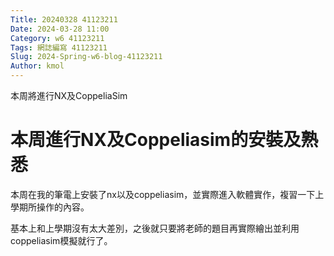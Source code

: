 ```yaml
---
Title: 20240328 41123211
Date: 2024-03-28 11:00
Category: w6 41123211
Tags: 網誌編寫 41123211
Slug: 2024-Spring-w6-blog-41123211
Author: kmol
---
```


本周將進行NX及CoppeliaSim

<!-- PELICAN_END_SUMMARY -->

# 本周進行NX及Coppeliasim的安裝及熟悉

 本周在我的筆電上安裝了nx以及coppeliasim，並實際進入軟體實作，複習一下上學期所操作的內容。

 基本上和上學期沒有太大差別，之後就只要將老師的題目再實際繪出並利用coppeliasim模擬就行了。